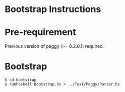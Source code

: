 # Bootstrap Instructions #

# Pre-requirement

Previous version of peggy (>= 0.2.0.1) required.

# Bootstrap

    $ cd bootstrap
    $ runhaskell Bootstrap.hs > ../Text/Peggy/Parser.hs
